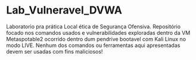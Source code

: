 # Lab_Vulneravel_DVWA
Laboratorio pra prática Local ética de Segurança Ofensiva.
Repositório focado nos comandos usados e vulnerabilidades exploradas dentro da VM Metaspotable2 ocorrido dentro dum pendrive bootavel com Kali Linux no modo LIVE.
Nenhum dos comandos ou ferramentas aqui apresentadas devem ser usadas com fins maliciosos!
